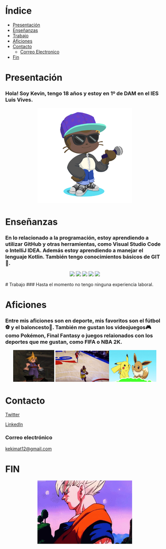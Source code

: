# Índice

- [Presentación](#Presentación)
- [Enseñanzas](#Enseñanzas)
- [Trabajo](#trabajo)
- [Aficiones](#aficiones)
- [Contacto](#contacto)
  - [Correo Electronico](#correo-electrónico)
- [Fin](#fin)
# Presentación
### Hola! Soy Kevin, tengo 18 años y estoy en 1º de DAM en el IES Luis Vives. 

<p align="center">
  <img src="recursos/octocat-1665777722740.png" width="300px">
</p>

# Enseñanzas
### En lo relacionado a la programación, estoy aprendiendo a utilizar GitHub y otras herramientas, como Visual Studio Code o IntelliJ IDEA. Además estoy aprendiendo a manejar el lenguaje Kotlin. También tengo conocimientos básicos de GIT🙂.
<p align="center">
  <img src=[https://assets.stickpng.com/images/5847f981cef1014c0b5e48be.png](https://git-scm.com/images/logos/downloads/Git-Icon-1788C.png) width=30>
  <img src=https://cdn-icons-png.flaticon.com/512/25/25231.png width=30>
  <img src=https://upload.wikimedia.org/wikipedia/commons/7/74/Kotlin_Icon.png width=30>
  <img src=https://upload.wikimedia.org/wikipedia/commons/thumb/9/9c/IntelliJ_IDEA_Icon.svg/1024px-IntelliJ_IDEA_Icon.svg.png width=30>
  <img src = https://upload.wikimedia.org/wikipedia/commons/thumb/9/9a/Visual_Studio_Code_1.35_icon.svg/2048px-Visual_Studio_Code_1.35_icon.svg.png width=30>
</p>
# Trabajo
### Hasta el momento no tengo ninguna experiencia laboral.

# Aficiones
### Entre mis aficiones son en deporte, mis favoritos son el fútbol⚽ y el baloncesto🏀. También me gustan los videojuegos🎮 como Pokémon, Final Fantasy o juegos relaionados con los deportes que me gustan, como FIFA o NBA 2K.

<p align="center">
  <img src="recursos/cloug.gif" width="130px" height="100px"> <img src="recursos/nba.gif" width="170px"><img src="recursos/pokemon.gif" width="150px" height="100">
</p>

# Contacto
[Twitter](https://twitter.com/KekiMatute)

[LinkedIn](https://www.linkedin.com/in/kevin-david-matute-obando-2230a3252/)

### Correo electrónico
kekimat12@gmail.com

# FIN
<center>
    <img src="recursos/ok.gif" width="300px" height="200">
</center>
